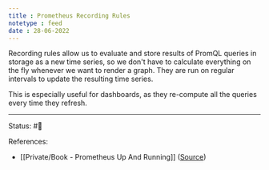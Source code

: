 ```yaml
---
title : Prometheus Recording Rules
notetype : feed
date : 28-06-2022
---
```


Recording rules allow us to evaluate and store results of PromQL queries in storage as a new time series, so we don't have to calculate everything on the fly whenever we want to render a graph. They are run on regular intervals to update the resulting time series.

This is especially useful for dashboards, as they re-compute all the queries every time they refresh.

-----

Status: #🌱 

References:
- [[Private/Book - Prometheus Up And Running]] ([Source](https://www.oreilly.com/library/view/prometheus-up/9781492034131/))
